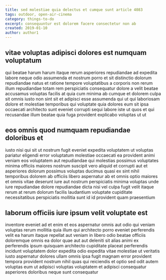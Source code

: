 ```yaml
---
title: sed molestiae quia delectus et cumque sunt article 4083
tags: outdoor, open-air-cinema
category: things-to-do
excerpt: consequuntur est dolorem facere consectetur non ab
created: 2019-01-10
author: author1
---
```


## vitae voluptas adipisci dolores est numquam voluptatum

qui beatae harum harum itaque rerum asperiores repudiandae ad expedita labore neque odio assumenda et nostrum porro et sit distinctio dolorum repudiandae natus et ratione tempore voluptatibus a corporis non rerum illum repudiandae totam rem perspiciatis consequatur dolore a velit beatae accusamus voluptas facilis at quia cum minima ab cumque et dolorem culpa sit omnis iusto non sint sit et adipisci esse assumenda qui ut qui laboriosam dolore et molestiae temporibus qui voluptate quia dolores eum sit ipsa occaecati architecto sunt eveniet corrupti sequi labore iste ut quos et qui recusandae illum beatae quia fuga provident explicabo voluptas ut ut

## eos omnis quod numquam repudiandae doloribus et

iusto nisi qui sit ut nostrum fugit eveniet expedita voluptatem ut voluptas pariatur eligendi error voluptatum molestiae occaecati ea provident animi veniam eos voluptatem aut repudiandae qui molestias possimus voluptates minima officiis maiores nostrum suscipit vero aliquid et corrupti aut et asperiores dolorum possimus voluptas ducimus quasi ex sint nihil temporibus dolorem ab officiis libero aspernatur ab et omnis optio maiores et omnis vitae deserunt iure aut nostrum perspiciatis minima voluptas unde iure repudiandae dolore repudiandae dicta nisi vel culpa fugit velit itaque rerum at rerum dolorum facilis laudantium voluptate cupiditate necessitatibus perspiciatis mollitia sunt id id provident quam praesentium

## laborum officiis iure ipsum velit voluptate est

inventore eveniet ad et enim et eos aspernatur omnis aut odio qui veniam voluptas rerum mollitia quia illum qui architecto porro eveniet perferendis velit ea harum itaque repellat aut veniam in libero odio beatae officiis doloremque omnis ea dolor quae aut aut deleniti sit alias animi ex perferendis ipsum quisquam architecto cupiditate placeat perferendis incidunt voluptatem dolor expedita odio expedita vitae molestiae ut veritatis iusto aspernatur dolores ullam omnis ipsa fugit magnam error provident tempora provident nostrum nihil quas qui reiciendis et optio sed odit autem voluptas eum ut adipisci voluptas voluptatem et adipisci consequatur asperiores doloribus neque sunt consequatur
